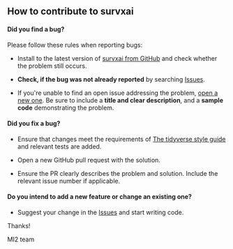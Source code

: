 ## How to contribute to survxai

#### **Did you find a bug?**

Please follow these rules when reporting bugs:

* Install to the latest version of [survxai from GitHub](https://github.com/MI2DataLab/survxai) and check whether the problem still occurs.

* **Check, if the bug was not already reported** by searching [Issues](https://github.com/MI2DataLab/survxai/issues).

* If you're unable to find an open issue addressing the problem, [open a new one](https://github.com/MI2DataLab/survxai/issues/new). Be sure to include a **title and clear description**, and a **sample code** demonstrating the problem.


#### **Did you fix a bug?**

* Ensure that changes meet the requirements of [The tidyverse style guide](http://style.tidyverse.org) and relevant tests are added.

* Open a new GitHub pull request with the solution.

* Ensure the PR clearly describes the problem and solution. Include the relevant issue number if applicable.


#### **Do you intend to add a new feature or change an existing one?**

* Suggest your change in the [Issues](https://github.com/MI2DataLab/survxai/issues) and start writing code.


Thanks!

MI2 team
